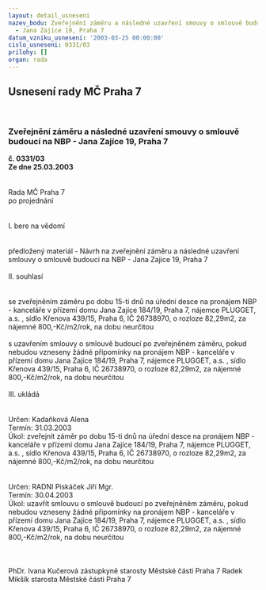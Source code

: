 ```yaml
---
layout: detail_usneseni
nazev_bodu: Zveřejnění záměru a následné uzavření smouvy o smlouvě budoucí  na NBP
  - Jana Zajíce 19, Praha 7
datum_vzniku_usneseni: '2003-03-25 00:00:00'
cislo_usneseni: 0331/03
prilohy: []
organ: rada
---
```

<div id="ucUsn_pList" class="usn">
	<span><h2>Usnesení rady MČ Praha 7 </h2>
<br></span><div class="standBody">
<span><h3>Zveřejnění záměru a následné uzavření smouvy o smlouvě budoucí  na NBP - Jana Zajíce 19, Praha 7</h3></span><div class="center">
		<strong>č. 0331/03</strong><br>
	</div>
<div class="center">
		<strong>Ze dne 25.03.2003</strong><br><br>
	</div>
<br>Rada MČ Praha 7<br>po projednání<br><br><br>I.	bere na vědomí<br><br> <br>předložený materiál - Návrh na zveřejnění záměru a následné uzavření smlouvy o smlouvě budoucí  na NBP - Jana Zajíce 19, Praha 7<br><br>II.	souhlasí <br><br><br>se zveřejněním záměru po dobu 15-ti dnů na úřední desce na pronájem NBP -  kanceláře v přízemí domu Jana Zajíce 184/19, Praha 7, nájemce PLUGGET, a.s. , sídlo Křenova 439/15, Praha 6, IČ 26738970, o rozloze 82,29m2, za nájemné  800,-Kč/m2/rok, na dobu neurčitou    <br><br>s uzavřením smlouvy o smlouvě budoucí po zveřejněném záměru, pokud nebudou vzneseny žádné připomínky na pronájem NBP - kanceláře v přízemí domu Jana Zajíce 184/19, Praha 7, nájemce PLUGGET, a.s. , sídlo Křenova 439/15, Praha 6, IČ 26738970, o rozloze 82,29m2, za nájemné  800,-Kč/m2/rok, na dobu neurčitou    <br>  <br>III.	ukládá <br><br> <br>Určen:	Kadaňková Alena<br>Termín: 31.03.2003<br>Úkol:	zveřejnit záměr po dobu 15-ti dnů na úřední desce na pronájem NBP - kanceláře v přízemí domu Jana Zajíce 184/19, Praha 7, nájemce PLUGGET, a.s. , sídlo Křenova 439/15, Praha 6, IČ 26738970, o rozloze 82,29m2, za nájemné  800,-Kč/m2/rok, na dobu neurčitou     <br> <br><br>Určen:	RADNI Piskáček Jiří Mgr.<br>Termín: 30.04.2003<br>Úkol:	uzavřít smlouvu o smlouvě budoucí po zveřejněném záměru, pokud nebudou vzneseny žádné připomínky na pronájem NBP - kanceláře v přízemí domu Jana Zajíce 184/19, Praha 7, nájemce PLUGGET, a.s. , sídlo Křenova 439/15, Praha 6, IČ 26738970, o rozloze 82,29m2, za nájemné  800,-Kč/m2/rok, na dobu neurčitou     <br> <br> <br>	<br>PhDr. Ivana Kučerová zástupkyně starosty Městské části Praha 7	 Radek Mikšík starosta Městské části Praha 7<br>	<br><br>
</div>
</div>